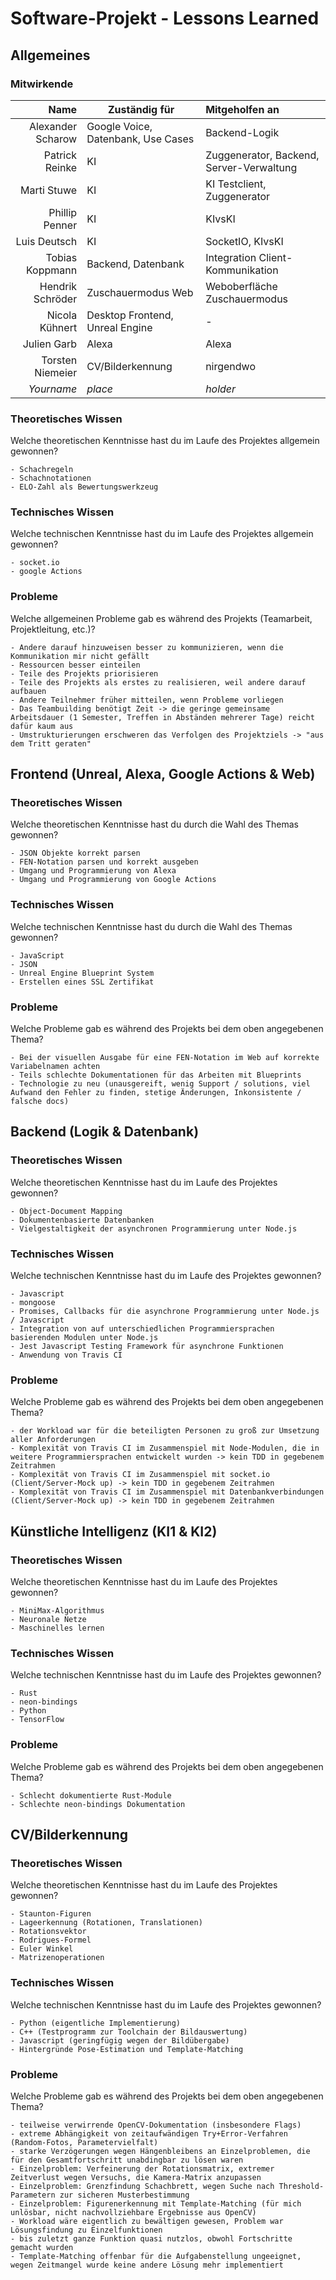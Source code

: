 # Software-Projekt - Lessons Learned

## Allgemeines

### Mitwirkende

Name              | Zuständig für                      | Mitgeholfen an                           |
-----------------:|------------------------------------|:-----------------------------------------|
Alexander Scharow | Google Voice, Datenbank, Use Cases | Backend-Logik                            |
Patrick Reinke    | KI                                 | Zuggenerator, Backend, Server-Verwaltung |
Marti Stuwe       | KI                                 | KI Testclient, Zuggenerator              |
Phillip Penner    | KI                                 | KIvsKI                                   |
Luis Deutsch      | KI                                 | SocketIO, KIvsKI                         |
Tobias Koppmann   | Backend, Datenbank                 | Integration Client-Kommunikation         |
Hendrik Schröder  | Zuschauermodus Web				         | Weboberfläche Zuschauermodus             |
Nicola Kühnert    | Desktop Frontend, Unreal Engine    | -                                        |
Julien Garb       | Alexa                              | Alexa                                    |
Torsten Niemeier  | CV/Bilderkennung                   | nirgendwo                                |
_Yourname_        | _place_                            | _holder_                                 |

### Theoretisches Wissen
Welche theoretischen Kenntnisse hast du im Laufe des Projektes allgemein gewonnen?

```
- Schachregeln
- Schachnotationen
- ELO-Zahl als Bewertungswerkzeug
```

### Technisches Wissen
Welche technischen Kenntnisse hast du im Laufe des Projektes allgemein gewonnen?

```
- socket.io
- google Actions
```

### Probleme
Welche allgemeinen Probleme gab es während des Projekts (Teamarbeit, Projektleitung, etc.)?

```
- Andere darauf hinzuweisen besser zu kommunizieren, wenn die Kommunikation mir nicht gefällt
- Ressourcen besser einteilen
- Teile des Projekts priorisieren
- Teile des Projekts als erstes zu realisieren, weil andere darauf aufbauen
- Andere Teilnehmer früher mitteilen, wenn Probleme vorliegen
- Das Teambuilding benötigt Zeit -> die geringe gemeinsame Arbeitsdauer (1 Semester, Treffen in Abständen mehrerer Tage) reicht dafür kaum aus
- Umstrukturierungen erschweren das Verfolgen des Projektziels -> "aus dem Tritt geraten"

```

## Frontend (Unreal, Alexa, Google Actions & Web)

### Theoretisches Wissen
Welche theoretischen Kenntnisse hast du durch die Wahl des Themas gewonnen?

```
- JSON Objekte korrekt parsen
- FEN-Notation parsen und korrekt ausgeben
- Umgang und Programmierung von Alexa
- Umgang und Programmierung von Google Actions
```

### Technisches Wissen
Welche technischen Kenntnisse hast du durch die Wahl des Themas gewonnen?

```
- JavaScript
- JSON
- Unreal Engine Blueprint System
- Erstellen eines SSL Zertifikat
```

### Probleme
Welche Probleme gab es während des Projekts bei dem oben angegebenen Thema?

```
- Bei der visuellen Ausgabe für eine FEN-Notation im Web auf korrekte Variabelnamen achten
- Teils schlechte Dokumentationen für das Arbeiten mit Blueprints
- Technologie zu neu (unausgereift, wenig Support / solutions, viel Aufwand den Fehler zu finden, stetige Änderungen, Inkonsistente / falsche docs)
```

## Backend (Logik & Datenbank)

### Theoretisches Wissen
Welche theoretischen Kenntnisse hast du im Laufe des Projektes gewonnen?

```
- Object-Document Mapping
- Dokumentenbasierte Datenbanken
- Vielgestaltigkeit der asynchronen Programmierung unter Node.js
```

### Technisches Wissen
Welche technischen Kenntnisse hast du im Laufe des Projektes gewonnen?

```
- Javascript
- mongoose
- Promises, Callbacks für die asynchrone Programmierung unter Node.js / Javascript
- Integration von auf unterschiedlichen Programmiersprachen basierenden Modulen unter Node.js
- Jest Javascript Testing Framework für asynchrone Funktionen
- Anwendung von Travis CI
```

### Probleme
Welche Probleme gab es während des Projekts bei dem oben angegebenen Thema?

```
- der Workload war für die beteiligten Personen zu groß zur Umsetzung aller Anforderungen
- Komplexität von Travis CI im Zusammenspiel mit Node-Modulen, die in weitere Programmiersprachen entwickelt wurden -> kein TDD in gegebenem Zeitrahmen
- Komplexität von Travis CI im Zusammenspiel mit socket.io (Client/Server-Mock up) -> kein TDD in gegebenem Zeitrahmen
- Komplexität von Travis CI im Zusammenspiel mit Datenbankverbindungen (Client/Server-Mock up) -> kein TDD in gegebenem Zeitrahmen
```

## Künstliche Intelligenz (KI1 & KI2)

### Theoretisches Wissen
Welche theoretischen Kenntnisse hast du im Laufe des Projektes gewonnen?

```
- MiniMax-Algorithmus
- Neuronale Netze
- Maschinelles lernen
```

### Technisches Wissen
Welche technischen Kenntnisse hast du im Laufe des Projektes gewonnen?

```
- Rust
- neon-bindings
- Python
- TensorFlow
```

### Probleme
Welche Probleme gab es während des Projekts bei dem oben angegebenen Thema?

```
- Schlecht dokumentierte Rust-Module
- Schlechte neon-bindings Dokumentation
```

## CV/Bilderkennung

### Theoretisches Wissen
Welche theoretischen Kenntnisse hast du im Laufe des Projektes gewonnen?

```
- Staunton-Figuren
- Lageerkennung (Rotationen, Translationen)
- Rotationsvektor
- Rodrigues-Formel
- Euler Winkel
- Matrizenoperationen
```

### Technisches Wissen
Welche technischen Kenntnisse hast du im Laufe des Projektes gewonnen?

```
- Python (eigentliche Implementierung)
- C++ (Testprogramm zur Toolchain der Bildauswertung)
- Javascript (geringfügig wegen der Bildübergabe)
- Hintergründe Pose-Estimation und Template-Matching
```

### Probleme
Welche Probleme gab es während des Projekts bei dem oben angegebenen Thema?

```
- teilweise verwirrende OpenCV-Dokumentation (insbesondere Flags)
- extreme Abhängigkeit von zeitaufwändigen Try+Error-Verfahren (Random-Fotos, Parametervielfalt)
- starke Verzögerungen wegen Hängenbleibens an Einzelproblemen, die für den Gesamtfortschritt unabdingbar zu lösen waren
- Einzelproblem: Verfeinerung der Rotationsmatrix, extremer Zeitverlust wegen Versuchs, die Kamera-Matrix anzupassen
- Einzelproblem: Grenzfindung Schachbrett, wegen Suche nach Threshold-Parametern zur sicheren Musterbestimmung 
- Einzelproblem: Figurenerkennung mit Template-Matching (für mich unlösbar, nicht nachvollziehbare Ergebnisse aus OpenCV) 
- Workload wäre eigentlich zu bewältigen gewesen, Problem war Lösungsfindung zu Einzelfunktionen
- bis zuletzt ganze Funktion quasi nutzlos, obwohl Fortschritte gemacht wurden
- Template-Matching offenbar für die Aufgabenstellung ungeeignet, wegen Zeitmangel wurde keine andere Lösung mehr implementiert
```

